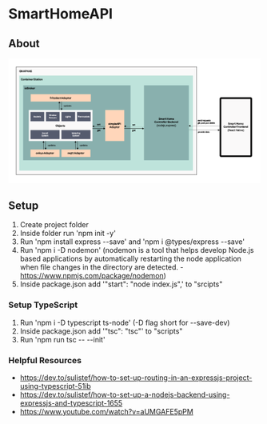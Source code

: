 # SmartHomeAPI

## About

![systemarchitecture](./figures/systemarchitecture.png)

## Setup

1. Create project folder
2. Inside folder run 'npm init -y'
3. Run 'npm install express --save' and 'npm i @types/express --save'
4. Run 'npm i -D nodemon' (nodemon is a tool that helps develop Node.js based applications by automatically restarting the node application when file changes in the directory are detected. - https://www.npmjs.com/package/nodemon)
4. Inside package.json add '"start": "node index.js",' to "srcipts"

### Setup TypeScript

1. Run 'npm i -D typescript ts-node' (-D flag short for --save-dev)
2. Inside package.json add '"tsc": "tsc"' to "scripts"
3. Run 'npm run tsc -- --init'

### Helpful Resources
* https://dev.to/sulistef/how-to-set-up-routing-in-an-expressjs-project-using-typescript-51ib
* https://dev.to/sulistef/how-to-set-up-a-nodejs-backend-using-expressjs-and-typescript-1655
* https://www.youtube.com/watch?v=aUMGAFE5pPM